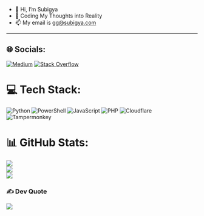- 👋 Hi, I’m Subigya
- 🌱 Coding My Thoughts into Reality
- 📫 My email is <a herf="mailto:gg@subigya.com">gg@subigya.com</a>
<hr>

## 🌐 Socials:
[![Medium](https://img.shields.io/badge/Medium-12100E?logo=medium&logoColor=white)](https://medium.com/@subigya.com) [![Stack Overflow](https://img.shields.io/badge/-Stackoverflow-FE7A16?logo=stack-overflow&logoColor=white)](https://stackoverflow.com/users/subgqg) 

# 💻 Tech Stack:
![Python](https://img.shields.io/badge/python-3670A0?style=for-the-badge&logo=python&logoColor=ffdd54) ![PowerShell](https://img.shields.io/badge/PowerShell-%235391FE.svg?style=for-the-badge&logo=powershell&logoColor=white) ![JavaScript](https://img.shields.io/badge/javascript-%23323330.svg?style=for-the-badge&logo=javascript&logoColor=%23F7DF1E) ![PHP](https://img.shields.io/badge/php-%23777BB4.svg?style=for-the-badge&logo=php&logoColor=white) ![Cloudflare](https://img.shields.io/badge/Cloudflare-F38020?style=for-the-badge&logo=Cloudflare&logoColor=white) ![Tampermonkey](https://img.shields.io/badge/tampermonkey-%2300485B.svg?style=for-the-badge&logo=tampermonkey&logoColor=white)
# 📊 GitHub Stats:
![](https://github-readme-stats.vercel.app/api?username=gsubigya&theme=dark&hide_border=false&include_all_commits=true&count_private=true)<br/>
![](https://nirzak-streak-stats.vercel.app/?user=gsubigya&theme=dark&hide_border=false)<br/>
![](https://github-readme-stats.vercel.app/api/top-langs/?username=gsubigya&theme=dark&hide_border=false&include_all_commits=true&count_private=true&layout=compact)

### ✍️ Dev Quote
![](https://quotes-github-readme.vercel.app/api?type=horizontal&theme=tokyonight)
